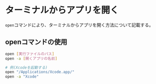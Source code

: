 # ターミナルからアプリを開く
`open`コマンドにより、ターミナルからアプリを開く方法について記載する。

## openコマンドの使用
```bash
open [実行ファイルのパス]
open -a [開くアプリの名前]

# 例(Xcodeを起動する)
open "/Applications/Xcode.app/"
open -a "Xcode"
```